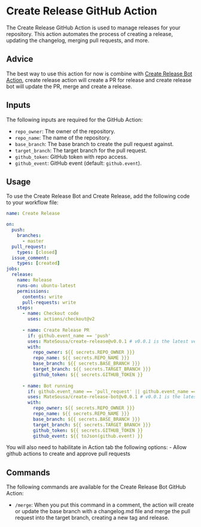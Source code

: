 # Create Release GitHub Action

The Create Release GitHub Action is used to manage releases for your repository. This action automates the process of creating a release, updating the changelog, merging pull requests, and more.

## Advice

The best way to use this action for now is combine with [Create Release Bot Action](https://github.com/MateSousa/create-release-bot), create release action will create a PR for release and create release bot will update the PR, merge and create a release.

## Inputs

The following inputs are required for the GitHub Action:

- `repo_owner`: The owner of the repository.
- `repo_name`: The name of the repository.
- `base_branch`: The base branch to create the pull request against.
- `target_branch`: The target branch for the pull request.
- `github_token`: GitHub token with repo access.
- `github_event`: GitHub event (default: `github.event`).
## Usage

To use the Create Release Bot and Create Release, add the following code to your workflow file:

```yaml
name: Create Release

on:
  push:
    branches:
      - master
  pull_request:
    types: [closed]
  issue_comment:
    types: [created]
jobs:
  release:
    name: Release
    runs-on: ubuntu-latest
    permissions:
      contents: write
      pull-requests: write
    steps:
      - name: Checkout code
        uses: actions/checkout@v2
      
      - name: Create Release PR
        if: github.event_name == 'push'
        uses: MateSousa/create-release@v0.0.1 # v0.0.1 is the latest version
        with:
          repo_owner: ${{ secrets.REPO_OWNER }}}
          repo_name: ${{ secrets.REPO_NAME }}}
          base_branch: ${{ secrets.BASE_BRANCH }}}
          target_branch: ${{ secrets.TARGET_BRANCH }}}
          github_token: ${{ secrets.GITHUB_TOKEN }}
      
      - name: Bot running
        if: github.event_name == 'pull_request' || github.event_name == 'issue_comment'
        uses: MateSousa/create-release-bot@v0.0.1 # v0.0.1 is the latest version
        with:
          repo_owner: ${{ secrets.REPO_OWNER }}}
          repo_name: ${{ secrets.REPO_NAME }}}
          base_branch: ${{ secrets.BASE_BRANCH }}}
          target_branch: ${{ secrets.TARGET_BRANCH }}}
          github_token: ${{ secrets.GITHUB_TOKEN }}
          github_event: ${{ toJson(github.event) }}
```

You will also need to habilitate in Action tab the following options:
    - Allow github actions to create and approve pull requests

## Commands

The following commands are available for the Create Release Bot GitHub Action:

- `/merge`: When you put this command in a comment, the action will create or update the base branch with a changelog.md file and merge the pull request into the target branch, creating a new tag and release.